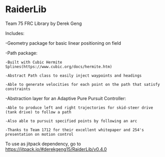 # RaiderLib
Team 75 FRC Library
by Derek Geng

Includes:

  -Geometry package for basic linear positioning on field
  
  -Path package:
  
    -Built with Cubic Hermite Splines(https://www.cubic.org/docs/hermite.htm)
    
    -Abstract Path class to easily inject waypoints and headings
    
    -Able to generate velocities for each point on the path that satisfy constraints
    
  -Abstraction layer for an Adaptive Pure Pursuit Controller:
  
    -Able to produce left and right trajectories for skid-steer drive (tank drive) to follow a path
    
    -Also able to pursuit specified points by following an arc
    
    -Thanks to Team 1712 for their excellent whitepaper and 254's presentation on motion control
    
To use as jitpack dependency, go to https://jitpack.io/#derekgeng15/RaiderLib/v0.4.0
